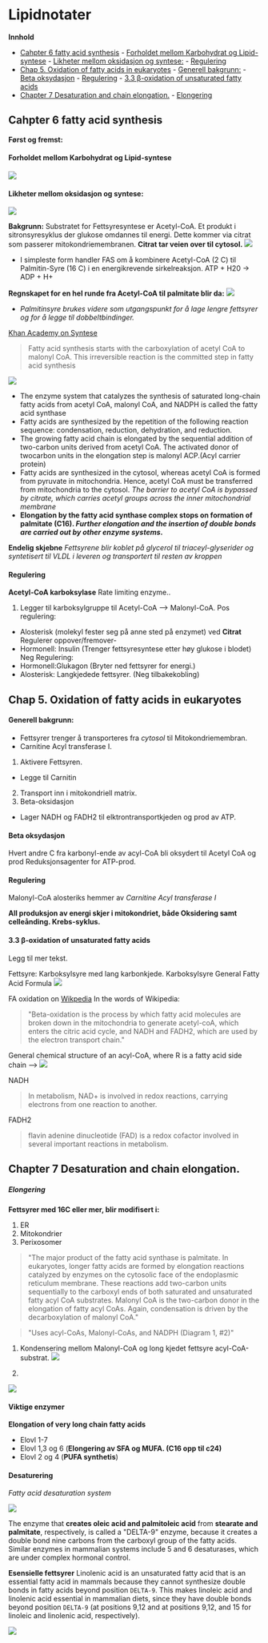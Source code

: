 Lipidnotater
================
**Innhold**

- [Cahpter 6 fatty acid synthesis](#user-content-cahpter-6-fatty-acid-synthesis)
		- [Forholdet mellom Karbohydrat og Lipid-syntese](#user-content-forholdet-mellom-karbohydrat-og-lipid-syntese)
		- [Likheter mellom oksidasjon og syntese:](#user-content-likheter-mellom-oksidasjon-og-syntese)
		- [Regulering](#user-content-regulering)
- [Chap 5. Oxidation of fatty acids in eukaryotes](#user-content-chap-5-oxidation-of-fatty-acids-in-eukaryotes)
		- [Generell bakgrunn:](#user-content-generell-bakgrunn)
		- [Beta oksydasjon](#user-content-beta-oksydasjon)
		- [Regulering](#user-content-regulering-1)
		- [3.3 β-oxidation of unsaturated fatty acids](#user-content-33-%CE%B2-oxidation-of-unsaturated-fatty-acids)
- [Chapter 7 Desaturation and chain elongation.](#user-content-chapter-7-desaturation-and-chain-elongation)
			- [Elongering](#user-content-elongering)

## Cahpter 6 fatty acid synthesis
**Først og fremst:** 
#### Forholdet mellom Karbohydrat og Lipid-syntese
![](http://www.pearsonhighered.com/mathews/ch18/fi18p22.gif)
#### Likheter mellom oksidasjon og syntese:
![](http://www.pearsonhighered.com/mathews/ch18/fi18p23.gif)

**Bakgrunn:**
Substratet for Fettsyresyntese er Acetyl-CoA. Et produkt i sitronsyresyklus der glukose omdannes til energi.
Dette kommer via citrat som passerer mitokondriemembranen. 
**Citrat tar veien over til cytosol.**
![](http://www.ncbi.nlm.nih.gov/books/NBK22554/bin/ch22f25.jpg)
* I simpleste form handler FAS om å kombinere Acetyl-CoA (2 C) til Palmitin-Syre (16 C) i en energikrevende sirkelreaksjon. ATP + H20 -> ADP + H+

**Regnskapet for en hel runde fra Acetyl-CoA til palmitate blir da:**
![](http://www.ncbi.nlm.nih.gov/books/NBK22554/bin/ch22e14.jpg)

* *Palmitinsyre brukes videre som utgangspunkt for å lage lengre fettsyrer og for å legge til dobbeltbindinger.*

[Khan Academy on Syntese](http://www.youtube.com/watch?v=6YV0bHzHAfw)
> Fatty acid synthesis starts with the carboxylation of acetyl CoA to malonyl CoA. This irreversible reaction is the committed step in fatty acid synthesis

![](http://www.ncbi.nlm.nih.gov/books/NBK22554/bin/ch22fu14.jpg)
* The enzyme system that catalyzes the synthesis of saturated long-chain fatty acids from acetyl CoA, malonyl CoA, and NADPH is called the fatty acid synthase
* Fatty acids are synthesized by the repetition of the following reaction sequence: condensation, reduction, dehydration, and reduction.
* The growing fatty acid chain is elongated by the sequential addition of two-carbon units derived from acetyl CoA. The activated donor of twocarbon units in the elongation step is malonyl ACP.(Acyl carrier protein) 
* Fatty acids are synthesized in the cytosol, whereas acetyl CoA is formed from pyruvate in mitochondria. Hence, acetyl CoA must be transferred from mitochondria to the cytosol. *The barrier to acetyl CoA is bypassed by citrate, which carries acetyl groups across the inner mitochondrial membrane*
* **Elongation by the fatty acid synthase complex stops on formation of palmitate (C16). *Further elongation and the insertion of double bonds are carried out by other enzyme systems*.** 

**Endelig skjebne**
*Fettsyrene blir koblet på glycerol til triaceyl-glyserider og syntetisert til VLDL i leveren og transportert til resten av kroppen*

#### Regulering
**Acetyl-CoA karboksylase** Rate limiting enzyme..
1. Legger til karboksylgruppe til Acetyl-CoA --> Malonyl-CoA.
Pos regulering:
  * Alosterisk (molekyl fester seg på anne sted på enzymet) ved **Citrat** Regulerer oppover/fremover-
  * Hormonell: Insulin (Trenger fettsyresyntese etter høy glukose i blodet)
Neg Regulering:
  * Hormonell:Glukagon (Bryter ned fettsyrer for energi.)
  * Alosterisk: Langkjedede fettsyrer. (Neg tilbakekobling)




## Chap 5. Oxidation of fatty acids in eukaryotes
#### Generell bakgrunn:
* Fettsyrer trenger å transporteres fra *cytosol* til Mitokondriemembran.
* Carnitine Acyl transferase I. 

1. Aktivere Fettsyren.
 * Legge til Carnitin
2. Transport inn i mitokondriell matrix.
3. Beta-oksidasjon
 * Lager NADH og FADH2 til elktrontransportkjeden og prod av ATP.


#### Beta oksydasjon
Hvert andre C fra karbonyl-ende av acyl-CoA bli oksydert til Acetyl CoA og prod Reduksjonsagenter for ATP-prod.

#### Regulering
Malonyl-CoA alosteriks hemmer av *Carnitine Acyl transferase I*

**All produksjon av energi skjer i mitokondriet, både Oksidering samt celleånding. Krebs-syklus.**

#### 3.3 β-oxidation of unsaturated fatty acids
Legg til mer tekst.

Fettsyre: Karboksylsyre med lang karbonkjede. Karboksylsyre
General Fatty Acid Formula
![](http://upload.wikimedia.org/wikipedia/commons/thumb/b/b5/Carboxylic-acid.svg/300px-Carboxylic-acid.svg.png)

FA oxidation on [Wikpedia](http://en.wikipedia.org/wiki/Beta_oxidation)
In the words of Wikipedia:
> "Beta-oxidation is the process by which fatty acid molecules are broken down in the mitochondria to generate acetyl-coA, which enters the citric acid cycle, and NADH and FADH2, which are used by the electron transport chain."

General chemical structure of an acyl-CoA, where R is a fatty acid side chain  --> ![](http://upload.wikimedia.org/wikipedia/commons/1/13/Acyl-CoA2.svg) 

NADH 
> In metabolism, NAD+ is involved in redox reactions, carrying electrons from one reaction to another. 

FADH2
>  flavin adenine dinucleotide (FAD) is a redox cofactor involved in several important reactions in metabolism. 


## Chapter 7 Desaturation and chain elongation.
##### Elongering
**Fettsyrer med 16C eller mer, blir modifisert i:**
1. ER
2. Mitokondrier
3. Perixosomer

> "The major product of the fatty acid synthase is palmitate. In eukaryotes, longer fatty acids are formed by elongation reactions catalyzed by enzymes on the cytosolic face of the endoplasmic reticulum membrane. These reactions add two-carbon units sequentially to the carboxyl ends of both saturated and unsaturated fatty acyl CoA substrates. Malonyl CoA is the two-carbon donor in the elongation of fatty acyl CoAs. Again, condensation is driven by the decarboxylation of malonyl CoA."

> "Uses acyl-CoAs, Malonyl-CoAs, and NADPH (Diagram 1, #2)"

1. Kondensering mellom Malonyl-CoA og long kjedet fettsyre acyl-CoA-substrat.
![](http://www.pearsonhighered.com/mathews/ch18/sp6532.gif)


2. 
 

![](http://www.pearsonhighered.com/mathews/ch18/sp6533.gif)

#### Viktige enzymer

**Elongation of very long chain fatty acids**
* Elovl 1-7
* Elovl 1,3 og 6 (**Elongering av SFA og MUFA. (C16 opp til c24)**
* Elovl 2 og 4 (**PUFA synthetis**)

#### Desaturering

*Fatty acid desaturation system*

![](http://www.pearsonhighered.com/mathews/ch18/fi18p32.gif)

The enzyme that **creates oleic acid and palmitoleic acid** from **stearate and palmitate**, respectively, is called a "DELTA-9" enzyme, because it creates a double bond nine carbons from the carboxyl group of the fatty acids. Similar enzymes in mammalian systems include 5 and 6 desaturases, which are under complex hormonal control.


**Esensielle fettsyrer**
Linolenic acid is an unsaturated fatty acid that is an essential fatty acid in mammals because they cannot synthesize double bonds in fatty acids beyond position `DELTA-9`. This makes linoleic acid and linolenic acid essential in mammalian diets, since they have double bonds beyond position `DELTA-9` (at positions 9,12 and at positions 9,12, and 15 for linoleic and linolenic acid, respectively).


![](http://www.pearsonhighered.com/mathews/KL/LINOLEN.GIF)
